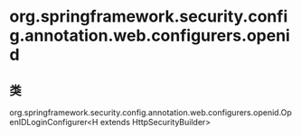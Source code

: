 # org.springframework.security.config.annotation.web.configurers.openid

## 类

org.springframework.security.config.annotation.web.configurers.openid.OpenIDLoginConfigurer<H extends HttpSecurityBuilder<H>>




